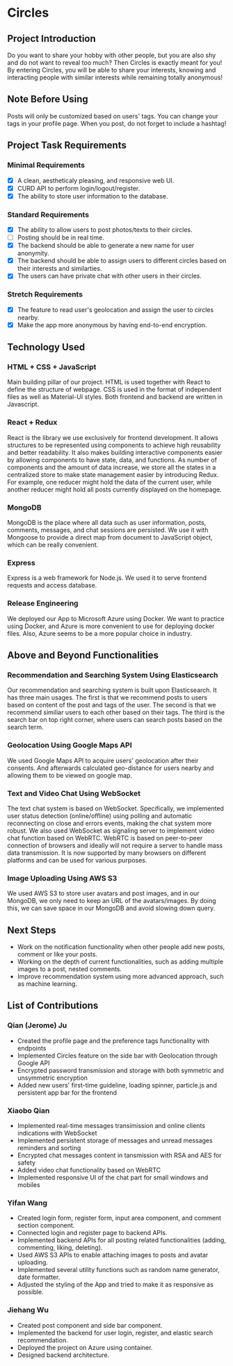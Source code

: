 # **Circles**

## **Project Introduction**
Do you want to share your hobby with other people, but you are also shy and do not want to reveal too much? Then Circles is exactly meant for you! By entering Circles, you will be able to share your interests, knowing and interacting people with similar interests while remaining totally anonymous!

## **Note Before Using**
Posts will only be customized based on users' tags. You can change your tags in your profile page. When you post, do not forget to include a hashtag! 

## **Project Task Requirements**
### **Minimal Requirements**
- [x] A clean, aestheticaly pleasing, and responsive web UI.
- [x] CURD API to perform login/logout/register.
- [x] The ability to store user information to the database. 
### **Standard Requirements**
- [x] The ability to allow users to post photos/texts to their circles.
- [ ] Posting should be in real time.
- [x] The backend should be able to generate a new name for user anonymity.
- [x] The backend should be able to assign users to different circles based on their interests and similarties.
- [x] The users can have private chat with other users in their circles.
### **Stretch Requirements**
- [x] The feature to read user's geolocation and assign the user to circles nearby.
- [x] Make the app more anonymous by having end-to-end encryption.

## **Technology Used**
### **HTML + CSS + JavaScript**
Main building pillar of our project. HTML is used together with React to define the structure of webpage. CSS is used in the format of independent files as well as Material-UI styles. Both frontend and backend are written in Javascript.
### **React + Redux**
React is the library we use exclusively for frontend development. It allows structures to be represented using components to achieve high reusability and better readability. It also makes building interactive components easier by allowing components to have state, data, and functions. As number of components and the amount of data increase, we store all the states in a centralized store to make state management easier by introducing Redux. For example, one reducer might hold the data of the current user, while another reducer might hold all posts currently displayed on the homepage.   
### **MongoDB**
MongoDB is the place where all data such as user information, posts, comments, messages, and chat sessions are persisted. We use it with Mongoose to provide a direct map from document to JavaScript object, which can be really convenient. 
### **Express**
Express is a web framework for Node.js. We used it to serve frontend requests and access database.
### **Release Engineering**
We deployed our App to Microsoft Azure using Docker. We want to practice using Docker, and Azure is more convenient to use for deploying docker files. Also, Azure seems to be a more popular choice in industry.


## **Above and Beyond Functionalities**
### **Recommendation and Searching System Using Elasticsearch**
Our recommendation and searching system is built upon Elasticsearch. It has three main usages. The first is that we recommend posts to users based on content of the post and tags of the user. The second is that we recommend similiar users to each other based on their tags. The third is the search bar on top right corner, where users can search posts based on the search term.
### **Geolocation Using Google Maps API**
We used Google Maps API to acquire users' geolocation after their consents. And afterwards calculated geo-distance for users nearby and allowing them to be viewed on google map. 
### **Text and Video Chat Using WebSocket**
The text chat system is based on WebSocket. Specifically, we implemented user status detection (online/offline) using polling and automatic reconnecting on close and errors events, making the chat system more robust. We also used WebSocket as signaling server to implement video chat function based on WebRTC. WebRTC is based on peer-to-peer connection of browsers and ideally will not require a server to handle mass data transmission. It is now supported by many browsers on different platforms and can be used for various purposes.
### **Image Uploading Using AWS S3**
We used AWS S3 to store user avatars and post images, and in our MongoDB, we only need to keep an URL of the avatars/images. By doing this, we can save space in our MongoDB and avoid slowing down query.  

## **Next Steps**
- Work on the notification functionality when other people add new posts, comment or like your posts. 
- Working on the depth of current functionalities, such as adding multiple images to a post, nested comments.
- Improve recommendation system using more advanced approach, such as machine learning.

## **List of Contributions**
### **Qian (Jerome) Ju**
- Created the profile page and the preference tags functionality with endpoints
- Implemented Circles feature on the side bar with Geolocation through Google API
- Encrypted password transmission and storage with both symmetric and unsymmetric encryption 
- Added new users' first-time guideline, loading spinner, particle.js and persistent app bar for the frontend

### **Xiaobo Qian**
- Implemented real-time messages transimission and online clients indications with WebSocket
- Implemented persistent storage of messages and unread messages reminders and sorting
- Encrypted chat messages content in tansmission with RSA and AES for safety
- Added video chat functionality based on WebRTC
- Implemented responsive UI of the chat part for small windows and mobiles

### **Yifan Wang**
- Created login form, register form, input area component, and comment section component.
- Connected login and register page to backend APIs.
- Implemented backend APIs for all posting related functionalities (adding, commenting, liking, deleting).
- Used AWS S3 APIs to enable attaching images to posts and avatar uploading.
- Implemented several utility functions such as random name generator, date formatter.
- Adjusted the styling of the App and tried to make it as responsive as possible.

### **Jiehang Wu**
- Created post component and side bar component.
- Implemented the backend for user login, register, and elastic search recommendation.
- Deployed the project on Azure using container.
- Designed backend architecture.